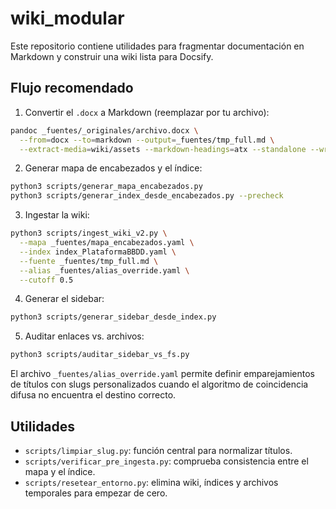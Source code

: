 # wiki_modular

Este repositorio contiene utilidades para fragmentar documentación en Markdown
y construir una wiki lista para Docsify.

## Flujo recomendado

1. Convertir el `.docx` a Markdown (reemplazar por tu archivo):

```bash
pandoc _fuentes/_originales/archivo.docx \
  --from=docx --to=markdown --output=_fuentes/tmp_full.md \
  --extract-media=wiki/assets --markdown-headings=atx --standalone --wrap=none
```

2. Generar mapa de encabezados y el índice:

```bash
python3 scripts/generar_mapa_encabezados.py
python3 scripts/generar_index_desde_encabezados.py --precheck
```

3. Ingestar la wiki:

```bash
python3 scripts/ingest_wiki_v2.py \
  --mapa _fuentes/mapa_encabezados.yaml \
  --index index_PlataformaBBDD.yaml \
  --fuente _fuentes/tmp_full.md \
  --alias _fuentes/alias_override.yaml \
  --cutoff 0.5
```

4. Generar el sidebar:

```bash
python3 scripts/generar_sidebar_desde_index.py
```

5. Auditar enlaces vs. archivos:

```bash
python3 scripts/auditar_sidebar_vs_fs.py
```

El archivo `_fuentes/alias_override.yaml` permite definir emparejamientos de
títulos con slugs personalizados cuando el algoritmo de coincidencia difusa no
encuentra el destino correcto.

## Utilidades

- `scripts/limpiar_slug.py`: función central para normalizar títulos.
- `scripts/verificar_pre_ingesta.py`: comprueba consistencia entre el mapa y el índice.
- `scripts/resetear_entorno.py`: elimina wiki, índices y archivos temporales para empezar de cero.



